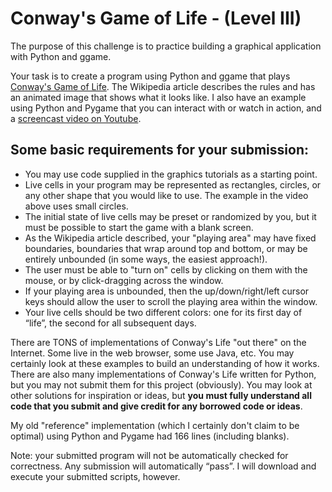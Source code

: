 # Conway's Game of Life - (Level III)

The purpose of this challenge is to practice building a graphical application with Python and ggame.

Your task is to create a program using Python and ggame that plays [Conway's Game of Life](http://en.wikipedia.org/wiki/Conway's_Game_of_Life). The 
Wikipedia article describes the rules and has an animated image that shows what it 
looks like. I also have an example using Python and Pygame that you can interact with 
or watch in action, and a [screencast video on Youtube](http://youtu.be/I5Hb268rZyw).

## Some basic requirements for your submission:

* You may use code supplied in the graphics tutorials as a starting point.
* Live cells in your program may be represented as rectangles, circles, or any other shape that you 
  would like to use. The example in the video above uses small circles.
* The initial state of live cells may be preset or randomized by you, but it must be possible to start 
  the game with a blank screen.
* As the Wikipedia article described, your "playing area" may have fixed boundaries, boundaries that wrap 
  around top and bottom, or may be entirely unbounded (in some ways, the easiest approach!).
* The user must be able to "turn on" cells by clicking on them with the mouse, or by click-dragging across 
  the window.
* If your playing area is unbounded, then the up/down/right/left cursor keys should allow the user to scroll 
  the playing area within the window.
* Your live cells should be two different colors: one for its first day of “life”, the second for all 
  subsequent days.


There are TONS of implementations of Conway's Life "out there" on the Internet. Some live in the web browser, 
some use Java, etc. You may certainly look at these examples to build an understanding of how it works. 
There are also many implementations of Conway's Life written for Python, but you may not submit 
them for this project (obviously). You may look at other solutions for inspiration or ideas, but **you must 
fully understand all code that you submit and give credit for any borrowed code or ideas**.

My old "reference" implementation (which I certainly don't claim to be optimal) using Python and Pygame had 
166 lines (including blanks).

Note: your submitted program will not be automatically checked for correctness. Any submission will 
automatically “pass”. I will download and execute your submitted scripts, however.
